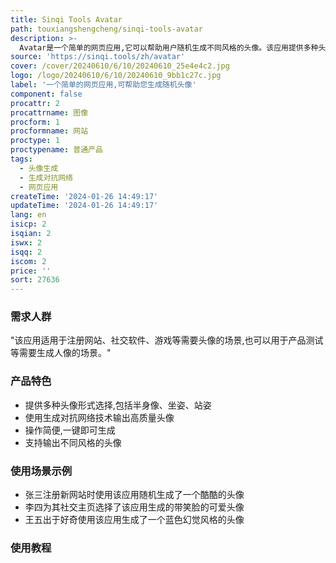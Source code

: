```yaml
---
title: Sinqi Tools Avatar
path: touxiangshengcheng/sinqi-tools-avatar
description: >-
  Avatar是一个简单的网页应用,它可以帮助用户随机生成不同风格的头像。该应用提供多种头像形式,包括半身像、坐姿和站姿,用户可以根据自己的喜好选择。该应用使用了生成对抗网络技术,可以输出高质量、细节丰富的头像图像。相比传统头像制作方式,它更加简便快捷,并可以产出更加个性化的头像。总体来说,这是一个实用有趣的网页应用,适合需要头像的各种场景。
source: 'https://sinqi.tools/zh/avatar'
cover: /cover/20240610/6/10/20240610_25e4e4c2.jpg
logo: /logo/20240610/6/10/20240610_9bb1c27c.jpg
label: '一个简单的网页应用,可帮助您生成随机头像'
component: false
procattr: 2
procattrname: 图像
procform: 1
procformname: 网站
proctype: 1
proctypename: 普通产品
tags:
  - 头像生成
  - 生成对抗网络
  - 网页应用
createTime: '2024-01-26 14:49:17'
updateTime: '2024-01-26 14:49:17'
lang: en
isicp: 2
isqian: 2
iswx: 2
isqq: 2
iscom: 2
price: ''
sort: 27636
---
```




### 需求人群
"该应用适用于注册网站、社交软件、游戏等需要头像的场景,也可以用于产品测试等需要生成人像的场景。"

### 产品特色
* 提供多种头像形式选择,包括半身像、坐姿、站姿
* 使用生成对抗网络技术输出高质量头像
* 操作简便,一键即可生成
* 支持输出不同风格的头像

### 使用场景示例
* 张三注册新网站时使用该应用随机生成了一个酷酷的头像
* 李四为其社交主页选择了该应用生成的带笑脸的可爱头像
* 王五出于好奇使用该应用生成了一个蓝色幻觉风格的头像

### 使用教程


  
